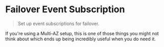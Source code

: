 # Failover Event Subscription

> Set up event subscriptions for failover.

If you're using a Multi-AZ setup, this is one of those things you might not think about which ends up being incredibly useful when you do need it.
